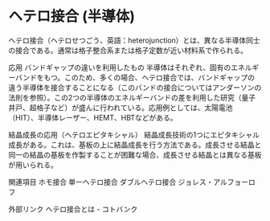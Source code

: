 # ヘテロ接合 (半導体)

ヘテロ接合（ヘテロせつごう、英語：heterojunction）とは、異なる半導体同士の接合である。通常は格子整合系または格子定数が近い材料系で作られる。

応用
バンドギャップの違いを利用したもの
半導体はそれぞれ、固有のエネルギーバンドをもつ。このため、多くの場合、ヘテロ接合では、バンドギャップの違う半導体を接合することになる（このバンドの接合についてはアンダーソンの法則を参照）。この2つの半導体のエネルギーバンドの差を利用した研究（量子井戸、超格子など）が盛んに行われている。応用例としては、太陽電池（HIT）、半導体レーザー、HEMT、HBTなどがある。

結晶成長の応用（ヘテロエピタキシャル）
結晶成長技術の1つにエピタキシャル成長がある。これは、基板の上に結晶成長を行う方法である。成長させる結晶と同一の結晶の基板を作製することが困難な場合、成長させる結晶とは異なる基板が用いられる。

関連項目
ホモ接合
単一ヘテロ接合
ダブルヘテロ接合
ジョレス・アルフョーロフ

外部リンク
ヘテロ接合とは - コトバンク